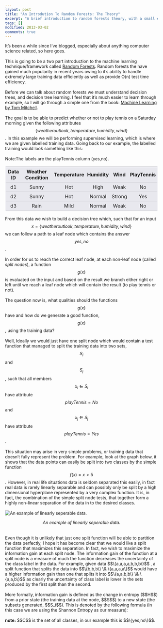 ```yaml
---
layout: post
title: "An Introdution To Random Forests: The Theory"
excerpt: "A brief introduction to random forests theory, with a small example"
tags: []
modified: 2013-03-02
comments: true
---
```


It’s been a while since I’ve blogged, especially about anything computer science related, so here goes.
<br />
<br />
This is going to be a two part introduction to the machine learning technique/framework called <a href="http://en.wikipedia.org/wiki/Random_forest">Random Forests</a>. Random forests the have gained much popularity in recent years owing to it’s ability to handle extremely large training data efficiently as well as provide O(n) test time efficiency.
<br />
<br />
Before we can talk about random forests we must understand decision trees, and decision tree learning. I feel that it’s much easier to learn through example, so I will go through a simple one from the book: <a href="http://www.amazon.co.uk/MACHINE-LEARNING-Mcgraw-Hill-International-Edit/dp/0071154671/ref=la_B000APT5O2_1_1?ie=UTF8&qid=1361650143&sr=1-1">Machine Learning by Tom Mitchell</a>.
<br />
<br />
The goal is to be able to predict whether or not to play tennis on a Saturday morning given the following attributes $$\{weatheroutlook, temperature, humidity, wind\}$$. In this example we will be performing supervised learning, which is where we are given labelled training data. Going back to our example, the labelled training would look something like this:
<br />
<br />
Note:The labels are the playTennis column (yes,no).
<br />
<style>
    table{
        border-collapse: collapse;
        border-spacing: 0;
        background-color: #e8e8ee;
        border:2px solid rgba(255, 255, 255, 0.6);
    }
    th{
        padding:5px;
    }

    td{
        padding:5px;
    }    
    tr{

        border-top:1px solid rgba(255, 255, 255, 0.6);
        border-bottom:1px solid rgba(0, 0, 0, 0.0980392);
    }
</style>
<table>
    <tr>
        <th>Data ID</th>
        <th>Weather Condition</th>
        <th>Temperature</th>
        <th>Humidity</th>
        <th>Wind</th>
        <th>PlayTennis</th>
    </tr>
    <tr>
        <td><center>d1</center></td>
        <td><center>Sunny</center></td>
        <td><center>Hot</center></td>
        <td><center>High</center></td>
        <td><center>Weak</center></td>
        <td><center>No</center></td>
    </tr>
    <tr>
        <td><center>d2</center></td>
        <td><center>Sunny</center></td>
        <td><center>Hot</center></td>
        <td><center>Normal</center></td>
        <td><center>Strong</center></td>
        <td><center>Yes</center></td>
    </tr>
    <tr>
        <td><center>d3</center></td>
        <td><center>Rain</center></td>
        <td><center>Mild</center></td>
        <td><center>Normal</center></td>
        <td><center>Weak</center></td>
        <td><center>No</center></td>
    </tr>
</table>

From this data we wish to build a decision tree which, such that for an input $$x=\{weatheroutlook, temperature, humidity, wind\}$$ we can follow a path to a leaf node which contains the answer $$yes,no$$.
<br />
<br />
In order for us to reach the correct leaf node, at each non-leaf node (called <em>split nodes</em>), a function $$g(x)$$ is evaluated on the input and based on the result we branch either right or left until we reach a leaf node which will contain the result (to play tennis or not).
<br />
<br />
The question now is, what qualities should the functions $$g(x)$$ have and how do we generate a good function, $$g(x)$$, using the training data?
<br />
<br />
Well, Ideally we would just have one split node which would contain a test function that managed to split the training data into two sets, $$S_i$$ and $$S_j$$, such that all members $$x_i \in S_i$$ have attribute $$playTennis = No$$ and $$x_j \in S_j$$ have attribute $$playTennis = Yes$$.
<br />
<br />
This situation may arise in very simple problems, or training data that doesn’t fully represent the problem. For example, look at the graph below, it shows that the data points can easily be split into two classes by the simple function $$f(x) = x>5$$. However, in real life situations data is seldom separated this easily, in fact real data is rarely linearly separable and can possibly only be split by a high dimensional hyperplane represented by a very complex function. It is, in fact, the combination of the simple split node tests, that together form a highly non-linear separation of the data in to the desired classes.
<br />
<br />
<img src="{{ site.url }}/images/clusters.png" alt="An example of linearly seperable data."/>
<center><em>An example of linearly seperable data.</em></center>
<br />
<br />
Even though it is unlikely that just one split function will be able to partition the data perfectly, I hope it has become clear that we would like a split function that maximizes this separation. In fact, we wish to maximize the information gain at each split node. The information gain of the function at a split node is a measure of much the function decreases the uncertainty of the class label in the data. For example, given data $$\{a,a,a,a,b,b,b\}$$ , a split function that splits the data into $$\{b,b,b\} \& \{a,a,a,a\}$$ would have a higher information gain than one that splits it into $$\{a,a,b,b\} \& \{a,a,b\}$$ as clearly the uncertainty of class label is lower in the sets produced by the first split than the second.
<br />
<br />
More formally, information gain is defined as the change in entropy ($$H$$) from a prior state (the training data at the node, $$S$$) to a new state (the subsets generated, $$S_i$$). This is denoted by the following formula (in this case we are using the Shannon Entropy as our measure):
<br />
<br />
<b>note:</b> $$C$$ is the set of all classes, in our example this is $$\{yes,no\}$$. 

